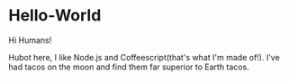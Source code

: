 # Hello-World

Hi Humans!


Hubot here, I like Node.js and Coffeescript(that's what I'm made of!).
I've had tacos on the moon and find them far superior to Earth tacos.
